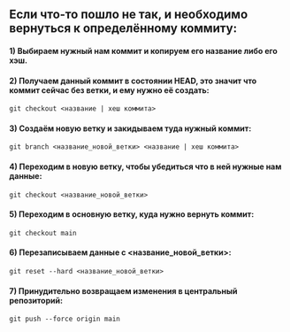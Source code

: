 ## Если что-то пошло не так, и необходимо вернуться к определённому коммиту:

#### 1) Выбираем нужный нам коммит и копируем его название либо его хэш.

#### 2) Получаем данный коммит в состоянии HEAD, это значит что коммит сейчас без ветки, и ему нужно её создать:
`git checkout <название | хеш коммита>`

#### 3) Создаём новую ветку и закидываем туда нужный коммит:
`git branch <название_новой_ветки> <название | хеш коммита>`

#### 4) Переходим в новую ветку, чтобы убедиться что в ней нужные нам данные:
`git checkout <название_новой_ветки>`

#### 5) Переходим в основную ветку, куда нужно вернуть коммит:
`git checkout main`

#### 6) Перезаписываем данные с <название_новой_ветки>:
`git reset --hard <название_новой_ветки>`

#### 7) Принудительно возвращаем изменения в центральный репозиторий:
`git push --force origin main`